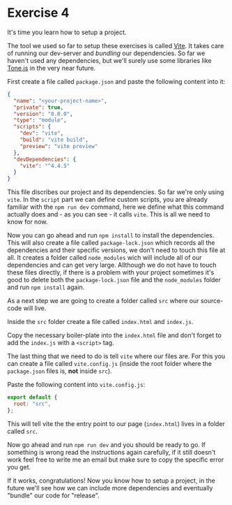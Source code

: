 # Exercise 4

It's time you learn how to setup a project.

The tool we used so far to setup these exercises is called [Vite](https://vitejs.dev/).
It takes care of running our dev-server and _bundling_ our dependencies. So far we haven't used any dependencies, but we'll surely use some libraries like [Tone.js](https://tonejs.github.io/) in the very near future.

First create a file called `package.json` and paste the following content into it:

```json
{
  "name": "<your-project-name>",
  "private": true,
  "version": "0.0.0",
  "type": "module",
  "scripts": {
    "dev": "vite",
    "build": "vite build",
    "preview": "vite preview"
  },
  "devDependencies": {
    "vite": "^4.4.5"
  }
}
```

This file discribes our project and its dependencies. So far we're only using `vite`. In the `script` part we can define custom scripts, you are already familiar with the `npm run dev` command, here we define what this command actually does and - as you can see - it calls `vite`. This is all we need to know for now.

Now you can go ahead and run `npm install` to install the dependencies. This will also create a file called `package-lock.json` which records all the dependencies and their specific versions, we don't need to touch this file at all. It creates a folder called `node_modules` wich will include all of our dependencies and can get very large. Allthough we do not have to touch these files directly, if there is a problem with your project sometimes it's good to delete both the `package-lock.json` file and the `node_modules` folder and run `npm install` again.

As a next step we are going to create a folder called `src` where our source-code will live.

Inside the `src` folder create a file called `index.html` and `index.js`.

Copy the necessary boiler-plate into the `index.html` file and don't forget to add the `index.js` with a `<script>` tag.

The last thing that we need to do is tell `vite` where our files are. For this you can create a file called `vite.config.js` (inside the root folder where the `package.json` files is, **not** inside `src`).

Paste the following content into `vite.config.js`:

```js
export default {
  root: "src",
};
```

This will tell vite the the entry point to our page (`index.html`) lives in a folder called `src`.

Now go ahead and run `npm run dev` and you should be ready to go. If something is wrong read the instructions again carefully, if it still doesn't work feel free to write me an email but make sure to copy the specific error you get.

If it works, congratulations! Now you know how to setup a project, in the future we'll see how we can include more dependencies and eventually "bundle" our code for "release".
